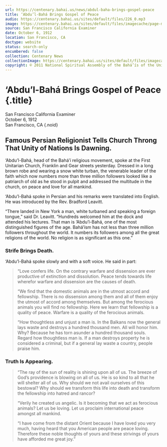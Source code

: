 ```yaml
---
url: https://centenary.bahai.us/news/abdul-baha-brings-gospel-peace
title: ‘Abdu’l-Bahá Brings Gospel of Peace
audio: https://centenary.bahai.us/sites/default/files/226_0.mp3
image: https://centenary.bahai.us/sites/default/files/imagecache/page-main-image/images/press_clippings/10-07-1912%20SFO%20Examiner%20Abdul%20Baha%20Brings%20Gospel%20of%20Peace.png
source: San Francisco California Examiner
date: October 6, 1912
location: San Francisco, CA
doctype: website
status: search-only
encumbered: false
collection: Centenary News
collectionImage: https://centenary.bahai.us/sites/default/files/imagecache/theme-image/main_image/abdulbaha-overview-small_0.jpg
copyright: © 2011 National Spiritual Assembly of the Bahá’ís of the United States
---
```



# ‘Abdu’l-Bahá Brings Gospel of Peace {.title}

San Francisco California Examiner  
October 6, 1912  
San Francisco, CA
{.noid}  



## Famous Persian Religionist Tells Church Throng That Unity of Nations Is Dawning.

‘Abdu’l-Bahá, head of the Bahá’í religious movement, spoke at the First Unitarian Church, Franklin and Gear streets yesterday. Dressed in a long brown robe and wearing a snow white turban, the venerable leader of the faith which now numbers more than three million followers looked like a patriarch of old as he stood in pulpit and addressed the multitude in the church, on peace and love for all mankind.

‘Abdu’l-Bahá spoke in Persian and his remarks were translated into English. He was introduced by the Rev. Bradford Leavitt.

“There landed in New York a man, white turbaned and speaking a foreign tongue,” said Dr. Leavitt. “Hundreds welcomed him at the dock and attended his lectures. That man is ‘Abdu’l-Bahá, one of the most distinguished figures of the age. Bahá’ísm has not less than three million followers throughout the world. It numbers its followers among all the great religions of the world. No religion is as significant as this one.”

### Strife Brings Death.

‘Abdu’l-Bahá spoke slowly and with a soft voice. He said in part:

> “Love confers life. On the contrary warfare and dissension are ever productive of extinction and dissolution. Peace tends towards life wherefor warfare and dissension are the causes of death.
> 
> “We find that the domestic animals are in the utmost accord and fellowship. There is no dissension among them and all of them enjoy the utmost of accord among themselves. But among the ferocious animals you will find no fellowship. Here we learn that fellowship is a quality of peace. Warfare is a quality of the ferocious animals.
> 
> “How thoughtless and unjust a man is. In the Balkans now the general lays waste and destroys a hundred thousand men. All will honor him. Why? Because he has torn asunder a hundred thousand souls. Regard how thoughtless man is. If a man destroys property he is considered a criminal, but if a general lay waste a country, people praise him.

### Truth Is Appearing.

> “The ray of the sun of reality is shining upon all of us. The breeze of God’s providence is blowing on all of us. He is so kind to all that he will shelter all of us. Why should we not avail ourselves of this bestowal? Why should we transform this life into death and transform the fellowship into hatred and rancor?
> 
> “Verily he created us angelic. Is it becoming that we act as ferocious animals? Let us be loving. Let us proclaim international peace amongst all mankind.
> 
> “I have come from the distant Orient because I have loved you very much, having heard that you American people are peace loving. Therefore these noble thoughts of yours and these strivings of yours have afforded me great joy.”
